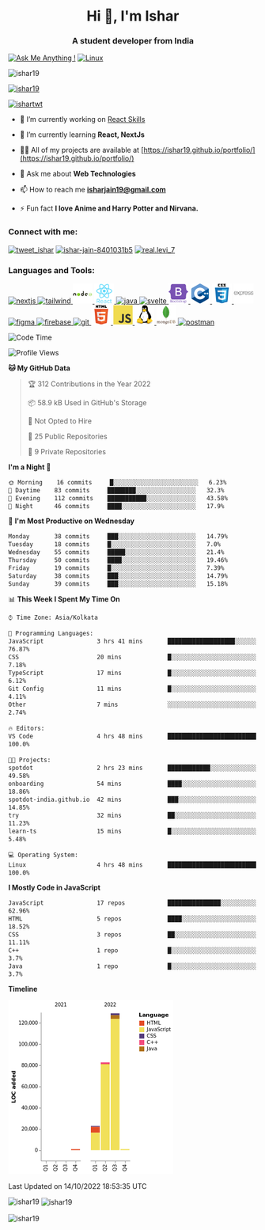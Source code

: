 <h1 align="center">Hi 👋, I'm Ishar</h1>
<h3 align="center">A student developer from India</h3>

[![Ask Me Anything !](https://img.shields.io/badge/Ask%20me-anything-1abc9c.svg)](https://twitter.com/tweet_ishar)
[![Linux](https://svgshare.com/i/Zhy.svg)](https://svgshare.com/i/Zhy.svg)
<p align="left"> <img src="https://komarev.com/ghpvc/?username=ishar19&label=Profile%20views&color=0e75b6&style=flat" alt="ishar19" /> </p>

<p align="left"> <a href="https://github.com/ryo-ma/github-profile-trophy"><img src="https://github-profile-trophy.vercel.app/?username=ishar19" alt="ishar19" /></a> </p>

<p align="left"> <a href="https://twitter.com/ishartwt" target="blank"><img src="https://img.shields.io/twitter/follow/ishartwt?logo=twitter&style=for-the-badge" alt="ishartwt" /></a> </p>

- 🔭 I’m currently working on [React Skills](https://github.com/ishar19/share-me-react-app)

- 🌱 I’m currently learning **React, NextJs**

- 👨‍💻 All of my projects are available at [https://ishar19.github.io/portfolio/](https://ishar19.github.io/portfolio/)

- 💬 Ask me about **Web Technologies**

- 📫 How to reach me **isharjain19@gmail.com**

- ⚡ Fun fact **I love Anime and Harry Potter and Nirvana.**

<h3 align="left">Connect with me:</h3>
<p align="left">
<a href="https://twitter.com/ishartwt" target="blank"><img align="center" src="https://raw.githubusercontent.com/rahuldkjain/github-profile-readme-generator/master/src/images/icons/Social/twitter.svg" alt="tweet_ishar" height="30" width="40" /></a>
<a href="https://linkedin.com/in/ishar-jain-8401031b5" target="blank"><img align="center" src="https://raw.githubusercontent.com/rahuldkjain/github-profile-readme-generator/master/src/images/icons/Social/linked-in-alt.svg" alt="ishar-jain-8401031b5" height="30" width="40" /></a>
<a href="https://instagram.com/real.levi_7" target="blank"><img align="center" src="https://raw.githubusercontent.com/rahuldkjain/github-profile-readme-generator/master/src/images/icons/Social/instagram.svg" alt="real.levi_7" height="30" width="40" /></a>
</p>

<h3 align="left">Languages and Tools:</h3>
<p align="left">
<a href="https://nextjs.org/" target="_blank" rel="noreferrer"> <img src="https://cdn.worldvectorlogo.com/logos/nextjs-2.svg" alt="nextjs" width="40" height="40"/> </a> 
<a href="https://tailwindcss.com/" target="_blank" rel="noreferrer"> <img src="https://www.vectorlogo.zone/logos/tailwindcss/tailwindcss-icon.svg" alt="tailwind" width="40" height="40"/> </a>
 <a href="https://nodejs.org" target="_blank" rel="noreferrer"> <img src="https://raw.githubusercontent.com/devicons/devicon/master/icons/nodejs/nodejs-original-wordmark.svg" alt="nodejs" width="40" height="40"/> </a> 
 <a href="https://reactjs.org/" target="_blank" rel="noreferrer"> <img src="https://raw.githubusercontent.com/devicons/devicon/master/icons/react/react-original-wordmark.svg" alt="react" width="40" height="40"/> </a> 
  <a href="" target="_blank" rel="noreferrer"> <img src="https://cdn.jsdelivr.net/gh/devicons/devicon/icons/java/java-original-wordmark.svg"  width="40" height="40" alt="java"/>
</a> 
<a href="https://svelte.dev/" target="_blank" rel="noreferrer">
            <img src="https://cdn.jsdelivr.net/gh/devicons/devicon/icons/svelte/svelte-original.svg" width="40" height="40" alt="svelte" />
          
</a> 
 <a href="https://getbootstrap.com" target="_blank" rel="noreferrer"> <img src="https://raw.githubusercontent.com/devicons/devicon/master/icons/bootstrap/bootstrap-plain-wordmark.svg" alt="bootstrap" width="40" height="40"/> </a>
 <a href="https://www.w3schools.com/cpp/" target="_blank" rel="noreferrer"> <img src="https://raw.githubusercontent.com/devicons/devicon/master/icons/cplusplus/cplusplus-original.svg" alt="cplusplus" width="40" height="40"/> </a> 
 <a href="https://www.w3schools.com/css/" target="_blank" rel="noreferrer"> <img src="https://raw.githubusercontent.com/devicons/devicon/master/icons/css3/css3-original-wordmark.svg" alt="css3" width="40" height="40"/> </a> 
 <a href="https://expressjs.com" target="_blank" rel="noreferrer"> <img src="https://raw.githubusercontent.com/devicons/devicon/master/icons/express/express-original-wordmark.svg" alt="express" width="40" height="40"/> </a> 
 <a href="https://www.figma.com/" target="_blank" rel="noreferrer"> <img src="https://www.vectorlogo.zone/logos/figma/figma-icon.svg" alt="figma" width="40" height="40"/> </a>
  <a href="https://firebase.google.com/" target="_blank" rel="noreferrer"> <img src="https://www.vectorlogo.zone/logos/firebase/firebase-icon.svg" alt="firebase" width="40" height="40"/> </a>
   <a href="https://git-scm.com/" target="_blank" rel="noreferrer"> <img src="https://www.vectorlogo.zone/logos/git-scm/git-scm-icon.svg" alt="git" width="40" height="40"/> </a> 
   <a href="https://www.w3.org/html/" target="_blank" rel="noreferrer"> <img src="https://raw.githubusercontent.com/devicons/devicon/master/icons/html5/html5-original-wordmark.svg" alt="html5" width="40" height="40"/> </a>
    <a href="https://developer.mozilla.org/en-US/docs/Web/JavaScript" target="_blank" rel="noreferrer"> <img src="https://raw.githubusercontent.com/devicons/devicon/master/icons/javascript/javascript-original.svg" alt="javascript" width="40" height="40"/> </a> 
    <a href="https://www.linux.org/" target="_blank" rel="noreferrer"> <img src="https://raw.githubusercontent.com/devicons/devicon/master/icons/linux/linux-original.svg" alt="linux" width="40" height="40"/> </a> 
    <a href="https://www.mongodb.com/" target="_blank" rel="noreferrer"> <img src="https://raw.githubusercontent.com/devicons/devicon/master/icons/mongodb/mongodb-original-wordmark.svg" alt="mongodb" width="40" height="40"/> </a> 
    <a href="https://postman.com" target="_blank" rel="noreferrer"> <img src="https://www.vectorlogo.zone/logos/getpostman/getpostman-icon.svg" alt="postman" width="40" height="40"/> </a> 
    </p>


<!--START_SECTION:waka-->
![Code Time](http://img.shields.io/badge/Code%20Time-326%20hrs%2029%20mins-blue)

![Profile Views](http://img.shields.io/badge/Profile%20Views-4-blue)

**🐱 My GitHub Data** 

> 🏆 312 Contributions in the Year 2022
 > 
> 📦 58.9 kB Used in GitHub's Storage 
 > 
> 🚫 Not Opted to Hire
 > 
> 📜 25 Public Repositories 
 > 
> 🔑 9 Private Repositories  
 > 
**I'm a Night 🦉** 

```text
🌞 Morning    16 commits     █░░░░░░░░░░░░░░░░░░░░░░░░   6.23% 
🌆 Daytime    83 commits     ████████░░░░░░░░░░░░░░░░░   32.3% 
🌃 Evening    112 commits    ███████████░░░░░░░░░░░░░░   43.58% 
🌙 Night      46 commits     ████░░░░░░░░░░░░░░░░░░░░░   17.9%

```
📅 **I'm Most Productive on Wednesday** 

```text
Monday       38 commits     ███░░░░░░░░░░░░░░░░░░░░░░   14.79% 
Tuesday      18 commits     █░░░░░░░░░░░░░░░░░░░░░░░░   7.0% 
Wednesday    55 commits     █████░░░░░░░░░░░░░░░░░░░░   21.4% 
Thursday     50 commits     ████░░░░░░░░░░░░░░░░░░░░░   19.46% 
Friday       19 commits     █░░░░░░░░░░░░░░░░░░░░░░░░   7.39% 
Saturday     38 commits     ███░░░░░░░░░░░░░░░░░░░░░░   14.79% 
Sunday       39 commits     ███░░░░░░░░░░░░░░░░░░░░░░   15.18%

```


📊 **This Week I Spent My Time On** 

```text
⌚︎ Time Zone: Asia/Kolkata

💬 Programming Languages: 
JavaScript               3 hrs 41 mins       ███████████████████░░░░░░   76.87% 
CSS                      20 mins             █░░░░░░░░░░░░░░░░░░░░░░░░   7.18% 
TypeScript               17 mins             █░░░░░░░░░░░░░░░░░░░░░░░░   6.12% 
Git Config               11 mins             █░░░░░░░░░░░░░░░░░░░░░░░░   4.11% 
Other                    7 mins              ░░░░░░░░░░░░░░░░░░░░░░░░░   2.74%

🔥 Editors: 
VS Code                  4 hrs 48 mins       █████████████████████████   100.0%

🐱‍💻 Projects: 
spotdot                  2 hrs 23 mins       ████████████░░░░░░░░░░░░░   49.58% 
onboarding               54 mins             ████░░░░░░░░░░░░░░░░░░░░░   18.86% 
spotdot-india.github.io  42 mins             ███░░░░░░░░░░░░░░░░░░░░░░   14.85% 
try                      32 mins             ██░░░░░░░░░░░░░░░░░░░░░░░   11.23% 
learn-ts                 15 mins             █░░░░░░░░░░░░░░░░░░░░░░░░   5.48%

💻 Operating System: 
Linux                    4 hrs 48 mins       █████████████████████████   100.0%

```

**I Mostly Code in JavaScript** 

```text
JavaScript               17 repos            ███████████████░░░░░░░░░░   62.96% 
HTML                     5 repos             ████░░░░░░░░░░░░░░░░░░░░░   18.52% 
CSS                      3 repos             ██░░░░░░░░░░░░░░░░░░░░░░░   11.11% 
C++                      1 repo              █░░░░░░░░░░░░░░░░░░░░░░░░   3.7% 
Java                     1 repo              █░░░░░░░░░░░░░░░░░░░░░░░░   3.7%

```


**Timeline**

![Chart not found](https://raw.githubusercontent.com/ishar19/ishar19/main/charts/bar_graph.png) 


 Last Updated on 14/10/2022 18:53:35 UTC
<!--END_SECTION:waka-->







<p><img align="left" src="https://github-readme-stats.vercel.app/api/top-langs?username=ishar19&show_icons=true&locale=en&layout=compact" alt="ishar19" /></p>

<p>&nbsp;<img align="center" src="https://github-readme-stats.vercel.app/api?username=ishar19&show_icons=true&locale=en" alt="ishar19" /></p>

<p><img align="center" src="https://github-readme-streak-stats.herokuapp.com/?user=ishar19&" alt="ishar19" /></p>
